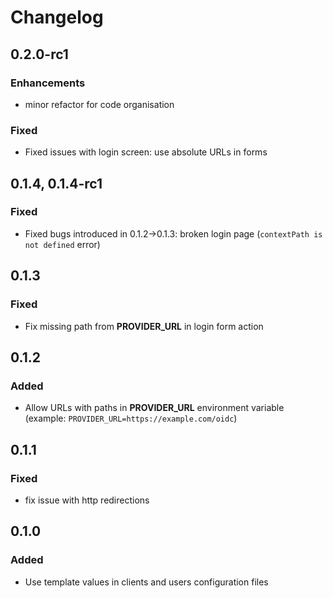 # Changelog

## 0.2.0-rc1

### Enhancements
- minor refactor for code organisation

### Fixed
- Fixed issues with login screen: use absolute URLs in forms


## 0.1.4, 0.1.4-rc1

### Fixed

- Fixed bugs introduced in 0.1.2->0.1.3: broken login page (`contextPath is not defined` error)

## 0.1.3

### Fixed

- Fix missing path from **PROVIDER_URL** in login form action

## 0.1.2

### Added

- Allow URLs with paths in **PROVIDER_URL** environment variable (example: `PROVIDER_URL=https://example.com/oidc`)

## 0.1.1

### Fixed

- fix issue with http redirections

## 0.1.0

### Added

- Use template values in clients and users configuration files

